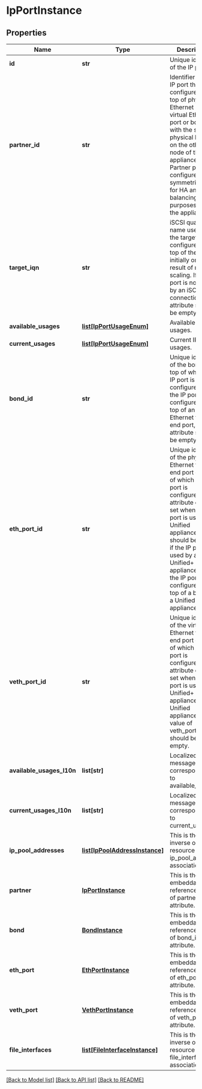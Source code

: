# IpPortInstance

## Properties
Name | Type | Description | Notes
------------ | ------------- | ------------- | -------------
**id** | **str** | Unique identifier of the IP port. | [optional] 
**partner_id** | **str** | Identifier of the IP port that is configured on top of physical Ethernet port or virtual Ethernet port or bond with the same physical location on the other node of the appliance. Partner ports are configured symmetrically for HA and load balancing purposes within the appliance. | [optional] 
**target_iqn** | **str** | iSCSI qualified name used by the target configured on top of the IP port initially or as a result of network scaling. If the IP port is not used by an iSCSI connection, this attribute should be empty. | [optional] 
**available_usages** | [**list[IpPortUsageEnum]**](IpPortUsageEnum.md) | Available IP port usages. | [optional] 
**current_usages** | [**list[IpPortUsageEnum]**](IpPortUsageEnum.md) | Current IP port usages. | [optional] 
**bond_id** | **str** | Unique identifier of the bond on top of which the IP port is configured. If the IP port is configured on top of an Ethernet front-end port, this attribute should be empty.  | [optional] 
**eth_port_id** | **str** | Unique identifier of the physical Ethernet front-end port on top of which the IP port is configured. This attribute can be set when the IP port is used by a Unified appliance. It should be empty if the IP port is used by a Unified+ appliance or if the IP port is configured on top of a bond on a Unified appliance.  | [optional] 
**veth_port_id** | **str** | Unique identifier of the virtual Ethernet front-end port on top of which the IP port is configured. This attribute can be set when the IP port is used by a Unified+ appliance. For a Unified appliance, the value of veth_port_id should be empty.  | [optional] 
**available_usages_l10n** | **list[str]** | Localized message array corresponding to available_usages | [optional] 
**current_usages_l10n** | **list[str]** | Localized message array corresponding to current_usages | [optional] 
**ip_pool_addresses** | [**list[IpPoolAddressInstance]**](IpPoolAddressInstance.md) | This is the inverse of the resource type ip_pool_address association. | [optional] 
**partner** | [**IpPortInstance**](IpPortInstance.md) | This is the embeddable reference form of partner_id attribute. | [optional] 
**bond** | [**BondInstance**](BondInstance.md) | This is the embeddable reference form of bond_id attribute. | [optional] 
**eth_port** | [**EthPortInstance**](EthPortInstance.md) | This is the embeddable reference form of eth_port_id attribute. | [optional] 
**veth_port** | [**VethPortInstance**](VethPortInstance.md) | This is the embeddable reference form of veth_port_id attribute. | [optional] 
**file_interfaces** | [**list[FileInterfaceInstance]**](FileInterfaceInstance.md) | This is the inverse of the resource type file_interface association. | [optional] 

[[Back to Model list]](../README.md#documentation-for-models) [[Back to API list]](../README.md#documentation-for-api-endpoints) [[Back to README]](../README.md)


